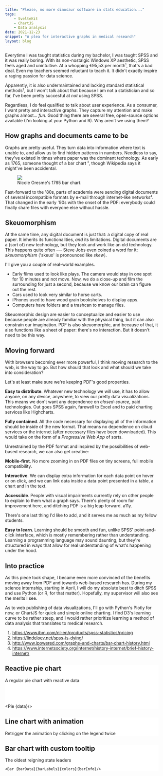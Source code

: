 ```yaml
---
title: "Please, no more dinosaur software in stats education..."
tags: 
    - SvelteKit
    - ChartJS
    - Data analysis
date: 2021-12-23
snippet: "A plea for interactive graphs in medical research"
layout: blog
---
```


<script>
    import Pie from '$lib/ChartJS/Pie.svelte'
    import Line from '$lib/ChartJS/Line.svelte'
    import Bar from '$lib/ChartJS/Bar.svelte'

    let labels = ['Red', 'Blue', 'Yellow', 'Green', 'Purple', 'Orange'];
    const colors = ["#003330","#184E4A","#316865", "#49837F", "#629D9A", "#7AB8B4", "#93D2CF", "#ABEDE9"];
    let data = [0, 1, 2, 3, 4, 5];

    let lineData = [4042, 5598, 8152, 13197, 17222, 25684, 43818, 68662, 64304, 70537, 93626, 84263, 88186, 101839, 98392, 104956, 152836];
    let lineLabels = [2005, 2006, 2007, 2008, 2009, 2010, 2011, 2012, 2013, 2014, 2015, 2016, 2017, 2018, 2019, 2020, 2021];

    let barData = [95, 88, 88, 86, 85, 85, 84, 84, 82, 83];
    let barLabels = ["Elizabeth II", "Paul Biya", "Michel Aoun", "Mahmoud Abbas", "Salman bin Abdulaziz Al Saud", "Francis", "Harald V", "Cornelius A. Smith"];
    let barInfo = ["Queen of the United Kingdom", "President of Cameroon", "President of Lebanon", "President of the Palestinian National Authority, President of the State of Palestine", "King of Saudi Arabia, Prime Minister of Saudi Arabia", "Pope of the Holy See, Sovereign of the Vatican City State", "King of Norway", "Governor-General of the Bahamas"];

</script>

Everytime I was taught statistics during my bachelor, I was taught SPSS and it was really boring. With its non-nostalgic Windows XP aesthetic, SPSS feels aged and unintuitive. At a whopping €95,53 per month<sup>1</sup>, that's a bad deal. Even my teachers seemed reluctant to teach it. It didn't exactly inspire a raging passion for data science.

Apparently, it is also undermaintained and lacking standard statistical methods<sup>2</sup>, but I won't talk about that because I am not a statistician and so far, I've been pretty succesful at <i>not</i> using SPSS. 

Regardless, I do feel qualified to talk about user experience. As a consumer, I want pretty and interactive graphs. They capture my attention and make graphs almost... <i>fun</i>. Good thing there are several free, open-source options available (I'm looking at you: Python and R). Why aren't we using them?

## How graphs and documents came to be

Graphs are pretty useful. They turn data into information where text is unable to, and allow us to find hidden patterns in numbers. 
Needless to say, they've existed in times where paper was the dominant technology. As early as 1765, someone thought of a bar chart <sup>3</sup>, though Wikipedia says it might've been accidental.

<figure>
    <img src="/220101_earlyBarChart.jpg" aria-label="18th century bar chart.">
    <figcaption>Nicole Oresme's 1765 bar chart.</figcaption>
</figure>


Fast-forward to the '80s, parts of academia were sending digital documents of several incompatible formats by e-mail through internet-like networks<sup>4</sup>. That changed in the early '90s with the onset of the PDF:  everybody could finally share files with everyone else without hassle. 

## Skeuomorphism

At the same time, any digital document is just that: a digital copy of real paper. It inherits its functionalities, <i>and</i> its limitations. Digital documents are a (sort of) new technology, but they look and work like an old technology. This happens quite often --- Steve Jobs even coined a word for it: <i>skeuomorphism</i> ('skeuo' is pronounced like <i>skew</i>). 

I'll give you a couple of real-world examples.

- Early films used to look like plays. The camera would stay in one spot for 10 minutes and not move. Now, we do a close-up and film the surrounding for just a second, because we know our brain can figure out the rest. 
- Cars used to look very similar to horse carts. 
- iPhones used to have wood grain bookshelves to display apps.
- Computers have folders and a trashcan to manage files.

Skeuomorphic design are easier to conceptualize and easier to use because people are already familiar with the physical thing, but it can also constrain our imagination. PDF is also skeuomorphic, and because of that, it also functions like a sheet of paper: there's no interaction. But it doesn't need to be this way.

## Moving forward

With browsers becoming ever more powerful, I think moving research to the web, is the way to go. But how should that look and what should we take into consideration? 

Let's at least make sure we're keeping PDF's good properties. 

<div class="indented">

**Easy to distribute**. Whatever new technology we will use, it has to allow anyone, on any device, anywhere, to view our pretty data visualizations. This means we don't want any dependence on <i>closed-source</i>, paid technologies. Out goes SPSS again, farewell to Excel and to paid charting services like Highcharts. 


**Fully contained**. All the code necessary for displaying all of the information should be inside of the new format. That means no dependence on cloud services or the internet (after necessary files have been downloaded). This would take on the form of a <i>Progressive Web App</i> of sorts.

</div>

Unrestrained by the PDF format and inspired by the possibilities of web-based research, we can also get creative:

<div class="indented">

**Mobile-first**. No more zooming in on PDF files on tiny screens, full mobile compatibility.

**Interactive**. We can display extra information for each data point on hover or on click, and we can link data inside a data point presented in a table, a chart and in the text.  

**Accessible**. People with visual impairments currently rely on other people to explain to them what a graph says. There's plenty of room for improvement here, and ditching PDF is a big leap forward. a11y.
</div>

There's one last thing I'd like to add, and it serves me as much as my fellow students.

<div class="indented">

**Easy to learn**. Learning should be smooth and fun, unlike SPSS' point-and-click interface, which is mostly remembering rather than understanding. Learning a programming language may sound daunting, but they're structured in ways that allow for real understanding of what's happening under the hood. 
</div>

## Into practice

As this piece took shape, I became even more convinced of the benefits moving away from PDF and towards web-based research has. During my science internship, starting in April, I will do my absolute best to ditch SPSS and use Python (or R, for that matter). Hopefully, my supervisor will also see the merits I see. 

As to web publishing of data visualizations, I'll go with Python's Plotly for now, or ChartJS for quick and simple online charting. I find D3's learning curve to be rather steep, and I would rather prioritize learning a method of data analysis that translates to medical research. 


1. https://www.ibm.com/nl-en/products/spss-statistics/pricing
2. https://lindeloev.net/spss-is-dying/ 
3. http://www.jpowered.com/graphs-and-charts/bar-chart-history.html 
4. https://www.internetsociety.org/internet/history-internet/brief-history-internet/ 

<div class="pie chartWrapper">
    <h2>Reactive pie chart</h2>
    <p>A regular pie chart with reactive data</p>

<input bind:value={data[0]} type="text" inputmode="numeric" class="numeric" min=0 name="volatile" id="field-volatile" required="" aria-required="true" autocomplete="volatile" autocorrect="off" autocapitalize="off" oninput="this.value = this.value.replace(/[^0-9.]/g, '').replace(/(\..*)\./g, '$1');">
<input bind:value={data[1]} type="text" inputmode="numeric" class="numeric" min=0 name="volatile" id="field-volatile" required="" aria-required="true" autocomplete="volatile" autocorrect="off" autocapitalize="off" oninput="this.value = this.value.replace(/[^0-9.]/g, '').replace(/(\..*)\./g, '$1');">
<input bind:value={data[2]} type="text" inputmode="numeric" class="numeric" min=0 name="volatile" id="field-volatile" required="" aria-required="true" autocomplete="volatile" autocorrect="off" autocapitalize="off" oninput="this.value = this.value.replace(/[^0-9.]/g, '').replace(/(\..*)\./g, '$1');">
<input bind:value={data[3]} type="text" inputmode="numeric" class="numeric" min=0 name="volatile" id="field-volatile" required="" aria-required="true" autocomplete="volatile" autocorrect="off" autocapitalize="off" oninput="this.value = this.value.replace(/[^0-9.]/g, '').replace(/(\..*)\./g, '$1');">
<input bind:value={data[4]} type="text" inputmode="numeric" class="numeric" min=0 name="volatile" id="field-volatile" required="" aria-required="true" autocomplete="volatile" autocorrect="off" autocapitalize="off" oninput="this.value = this.value.replace(/[^0-9.]/g, '').replace(/(\..*)\./g, '$1');">
<input bind:value={data[5]} type="text" inputmode="numeric" class="numeric" min=0 name="volatile" id="field-volatile" required="" aria-required="true" autocomplete="volatile" autocorrect="off" autocapitalize="off" oninput="this.value = this.value.replace(/[^0-9.]/g, '').replace(/(\..*)\./g, '$1');">

<Pie {data}/>
</div>
<div class="chartWrapper">
    <h2>Line chart with animation</h2>
    <p>Retrigger the animation by clicking on the legend twice</p>
    <Line {lineData}{lineLabels}{colors}/>

</div>
<div class="chartWrapper">
    <h2>Bar chart with custom tooltip</h2>
    <p>The oldest reigning state leaders</p>

    <Bar {barData}{barLabels}{colors}{barInfo}/>
</div>

<style lang="scss">
      .chartWrapper {
        box-shadow: var(--shadow-elevation-mediumhigh);
        background: white;
        padding: var(--spacing-unit);
        margin: var(--spacing-unit);
        border-radius: var(--corner-unit);
        position: relative;
        height: auto;
      }
    

    .numeric {
        font-size: inherit;
        box-shadow: none;
        border-style: none;
        border-radius: calc(var(--corner-unit) * 0.5);
        appearance: none;
        -moz-appearance: none;
        -webkit-appearance: none;
        box-shadow: var(--shadow-elevation-low);
        padding: 0.25rem;
        margin: 0.5rem;
        width: 1.5rem;
        &:-webkit-outer-spin-button,
        &:-webkit-inner-spin-button {
        -webkit-appearance: none;
        }
        -moz-appearance: textfield;
        &:focus {
            box-shadow: var(--shadow-elevation-medium);
            outline: none;
        }
    }

    .pie {
        max-height: 28rem;
        canvas {
            margin: 0;
            max-height: 15rem;
        }
    }

    sup {
        font-size: 0.6em;
    }

    .indented {
        margin-left: var(--spacing-unit);
    }
    
</style>